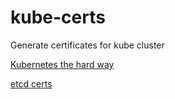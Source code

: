 # kube-certs
Generate certificates for kube cluster

[Kubernetes the hard way](https://github.com/kelseyhightower/kubernetes-the-hard-way/blob/master/docs/02-certificate-authority.md)

[etcd certs](https://coreos.com/os/docs/latest/generate-self-signed-certificates.html)

